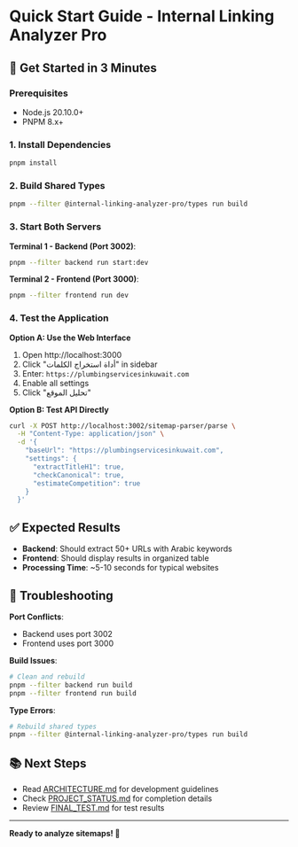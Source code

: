 # Quick Start Guide - Internal Linking Analyzer Pro

## 🚀 Get Started in 3 Minutes

### Prerequisites
- Node.js 20.10.0+
- PNPM 8.x+

### 1. Install Dependencies
```bash
pnpm install
```

### 2. Build Shared Types
```bash
pnpm --filter @internal-linking-analyzer-pro/types run build
```

### 3. Start Both Servers

**Terminal 1 - Backend (Port 3002)**:
```bash
pnpm --filter backend run start:dev
```

**Terminal 2 - Frontend (Port 3000)**:
```bash
pnpm --filter frontend run dev
```

### 4. Test the Application

**Option A: Use the Web Interface**
1. Open http://localhost:3000
2. Click "أداة استخراج الكلمات" in sidebar
3. Enter: `https://plumbingservicesinkuwait.com`
4. Enable all settings
5. Click "تحليل الموقع"

**Option B: Test API Directly**
```bash
curl -X POST http://localhost:3002/sitemap-parser/parse \
  -H "Content-Type: application/json" \
  -d '{
    "baseUrl": "https://plumbingservicesinkuwait.com",
    "settings": {
      "extractTitleH1": true,
      "checkCanonical": true,
      "estimateCompetition": true
    }
  }'
```

## ✅ Expected Results

- **Backend**: Should extract 50+ URLs with Arabic keywords
- **Frontend**: Should display results in organized table
- **Processing Time**: ~5-10 seconds for typical websites

## 🔧 Troubleshooting

**Port Conflicts**: 
- Backend uses port 3002
- Frontend uses port 3000

**Build Issues**:
```bash
# Clean and rebuild
pnpm --filter backend run build
pnpm --filter frontend run build
```

**Type Errors**:
```bash
# Rebuild shared types
pnpm --filter @internal-linking-analyzer-pro/types run build
```

## 📚 Next Steps

- Read [ARCHITECTURE.md](./ARCHITECTURE.md) for development guidelines
- Check [PROJECT_STATUS.md](./PROJECT_STATUS.md) for completion details
- Review [FINAL_TEST.md](./FINAL_TEST.md) for test results

---

**Ready to analyze sitemaps! 🎉**